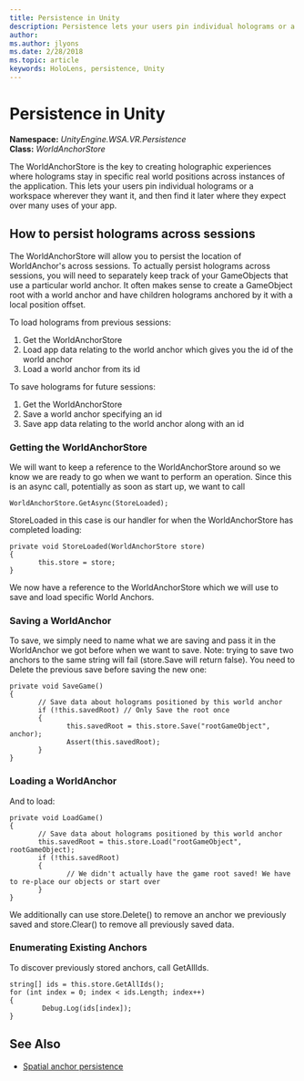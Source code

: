 ```yaml
---
title: Persistence in Unity
description: Persistence lets your users pin individual holograms or a workspace wherever they want it, and then find it later where they expect over many uses of your app.
author: 
ms.author: jlyons
ms.date: 2/28/2018
ms.topic: article
keywords: HoloLens, persistence, Unity
---
```




# Persistence in Unity

**Namespace:** *UnityEngine.WSA.VR.Persistence*\
 **Class:** *WorldAnchorStore*

The WorldAnchorStore is the key to creating holographic experiences where holograms stay in specific real world positions across instances of the application. This lets your users pin individual holograms or a workspace wherever they want it, and then find it later where they expect over many uses of your app.

## How to persist holograms across sessions

The WorldAnchorStore will allow you to persist the location of WorldAnchor's across sessions. To actually persist holograms across sessions, you will need to separately keep track of your GameObjects that use a particular world anchor. It often makes sense to create a GameObject root with a world anchor and have children holograms anchored by it with a local position offset.

To load holograms from previous sessions:
1. Get the WorldAnchorStore
2. Load app data relating to the world anchor which gives you the id of the world anchor
3. Load a world anchor from its id

To save holograms for future sessions:
1. Get the WorldAnchorStore
2. Save a world anchor specifying an id
3. Save app data relating to the world anchor along with an id

### Getting the WorldAnchorStore

We will want to keep a reference to the WorldAnchorStore around so we know we are ready to go when we want to perform an operation. Since this is an async call, potentially as soon as start up, we want to call

```
WorldAnchorStore.GetAsync(StoreLoaded);
```

StoreLoaded in this case is our handler for when the WorldAnchorStore has completed loading:

```
private void StoreLoaded(WorldAnchorStore store)
{
       this.store = store;
}
```

We now have a reference to the WorldAnchorStore which we will use to save and load specific World Anchors.

### Saving a WorldAnchor

To save, we simply need to name what we are saving and pass it in the WorldAnchor we got before when we want to save. Note: trying to save two anchors to the same string will fail (store.Save will return false). You need to Delete the previous save before saving the new one:

```
private void SaveGame()
{
       // Save data about holograms positioned by this world anchor
       if (!this.savedRoot) // Only Save the root once
       {
              this.savedRoot = this.store.Save("rootGameObject", anchor);
              Assert(this.savedRoot);
       }
}
```

### Loading a WorldAnchor

And to load:

```
private void LoadGame()
{
       // Save data about holograms positioned by this world anchor
       this.savedRoot = this.store.Load("rootGameObject", rootGameObject);
       if (!this.savedRoot)
       {
              // We didn't actually have the game root saved! We have to re-place our objects or start over
       }
}
```

We additionally can use store.Delete() to remove an anchor we previously saved and store.Clear() to remove all previously saved data.

### Enumerating Existing Anchors

To discover previously stored anchors, call GetAllIds.

```
string[] ids = this.store.GetAllIds();
for (int index = 0; index < ids.Length; index++)
{
        Debug.Log(ids[index]);
}
```

## See Also
* [Spatial anchor persistence](coordinate-systems.md#spatial-anchor-persistence)
